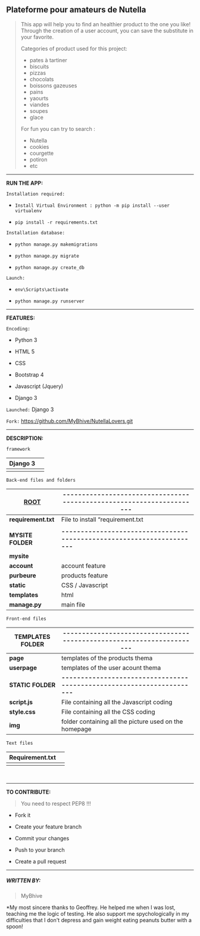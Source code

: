 ## ****Plateforme pour amateurs de Nutella****

> This app will help you to find an healthier product to the one you like! Through the creation of a user account, you can save the substitute in your favorite.
>
> Categories of product used for this project:
>
> - pates à tartiner
> - biscuits
> - pizzas
> - chocolats
> - boissons gazeuses
> - pains
> - yaourts
> - viandes
> - soupes
> - glace
>
> For fun you can try to search : 
>
> - Nutella
> - cookies
> - courgette
> - potiron
> - etc

---------------------------------------------------------------------------------------------

[]()**RUN THE APP:**

`Installation required:`

- ```
  Install Virtual Environment : python -m pip install --user virtualenv
  ```

- ```
  pip install -r requirements.txt
  ```



`Installation database:`

- ```
  python manage.py makemigrations
  ```

- ```
  python manage.py migrate
  ```

- ```
  python manage.py create_db
  ```

  

`Launch:`

- ```
  env\Scripts\activate
  ```

- ```
  python manage.py runserver
  ```


----------------------------------------------------------------------------------------------

[]()**FEATURES:**

`Encoding:`

- Python 3

- HTML 5

- CSS

- Bootstrap 4

- Javascript (Jquery)

- Django 3

  

`Launched:`
Django 3



`Fork:`
https://github.com/MyBhive/NutellaLovers.git

-----------------------------------------------------------------------------------------------

[]()**DESCRIPTION:**

`framework`

| Django 3 |      |
| -------- | ---- |
|          |      |

`Back-end files and folders`

| [ROOT]()              | --------------------------------------------------------------------- |
| --------------------- | ------------------------------------------------------------ |
| **requirement.txt**   | File to install “requirement.txt                             |
|                       |                                                              |
| **MYSITE FOLDER**[]() | **---------------------------------------------------------------------** |
| **mysite**            |                                                              |
| **account**           | account feature                                              |
| **purbeure**          | products feature                                             |
| **static**            | CSS / Javascript                                             |
| **templates**         | html                                                         |
| **manage.py**         | main file                                                    |

`Front-end files`

| **TEMPLATES FOLDER**[]() | --------------------------------------------------------------------- |
| ------------------------ | ------------------------------------------------------------ |
| **page**                 | templates of the products thema                              |
| **userpage**             | templates of the user acount thema                           |
| **STATIC FOLDER**[]()    | **---------------------------------------------------------------------** |
| **script.js**            | File containing all the Javascript coding                    |
| **style.css**            | File containing all the CSS coding                           |
| **img**                  | folder containing all the picture used on the homepage       |

`Text files`

| **Requirement.txt** |      |
| ------------------- | ---- |
|                     |      |

​	



----------------------------------------------------------------------------------------------

[]()**TO CONTRIBUTE:** 

> You need to respect PEP8 !!!  

- Fork it 

- Create your feature branch

- Commit your changes

- Push to your branch 

- Create a pull request

-----------------------------------------------------------------------------------------------

##### []()**WRITTEN BY:**

> MyBhive 

*My most sincere thanks to Geoffrey. He helped me when I was lost, teaching me the logic of testing. He also support me spychologically in my difficulties that I don't depress and gain weight eating peanuts butter with a spoon!
